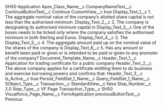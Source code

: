 <?xml version="1.0" encoding="UTF-8"?>
<CustomMetadata xmlns="http://soap.sforce.com/2006/04/metadata" xmlns:xsi="http://www.w3.org/2001/XMLSchema-instance" xmlns:xsd="http://www.w3.org/2001/XMLSchema">
    <label>SH50-Application</label>
    <values>
        <field>Apex_Class_Name__c</field>
        <value xsi:nil="true"/>
    </values>
    <values>
        <field>CompanyNameText__c</field>
        <value xsi:nil="true"/>
    </values>
    <values>
        <field>ContinueButtonText__c</field>
        <value xsi:type="xsd:string">Continue</value>
    </values>
    <values>
        <field>CustomView__c</field>
        <value xsi:type="xsd:boolean">true</value>
    </values>
    <values>
        <field>Display_Text_1__c</field>
        <value xsi:type="xsd:string">1. The aggregate nominal value of the company’s allotted share capital is not
less than the authorised minimum.</value>
    </values>
    <values>
        <field>Display_Text_2__c</field>
        <value xsi:type="xsd:string">2. The company is designating its authorised minimum capital in</value>
    </values>
    <values>
        <field>Display_Text_3__c</field>
        <value xsi:type="xsd:string">One of the boxes needs to be ticked
only where the company satisfies
the authorised minimum in both
Sterling and Euros.</value>
    </values>
    <values>
        <field>Display_Text_4__c</field>
        <value xsi:type="xsd:string">3. The</value>
    </values>
    <values>
        <field>Display_Text_5__c</field>
        <value xsi:type="xsd:string">4. The aggregate amount paid up on the nominal value of the shares of the
company is</value>
    </values>
    <values>
        <field>Display_Text_6__c</field>
        <value xsi:type="xsd:string">5. Has any amount or benefit been paid or given or is intended to be paid or given
to any promoter of the company?</value>
    </values>
    <values>
        <field>Document_Template_Name__c</field>
        <value xsi:nil="true"/>
    </values>
    <values>
        <field>Header_Text_1__c</field>
        <value xsi:type="xsd:string">Application for trading certificate
for a public company</value>
    </values>
    <values>
        <field>Header_Text_2__c</field>
        <value xsi:type="xsd:string">The above company applies for a certificate entitling them to do business and
exercise borrowing powers and confirms that:</value>
    </values>
    <values>
        <field>Header_Text_3__c</field>
        <value xsi:nil="true"/>
    </values>
    <values>
        <field>Is_Active__c</field>
        <value xsi:type="xsd:boolean">true</value>
    </values>
    <values>
        <field>Persist_FieldSet_1_Name__c</field>
        <value xsi:nil="true"/>
    </values>
    <values>
        <field>Query_FieldSet_1_Name__c</field>
        <value xsi:nil="true"/>
    </values>
    <values>
        <field>SObject_Type__c</field>
        <value xsi:type="xsd:string">Transaction__c</value>
    </values>
    <values>
        <field>StandardView__c</field>
        <value xsi:type="xsd:boolean">false</value>
    </values>
    <values>
        <field>Step_Number__c</field>
        <value xsi:type="xsd:double">2.0</value>
    </values>
    <values>
        <field>Step_Type__c</field>
        <value xsi:type="xsd:string">VF Page</value>
    </values>
    <values>
        <field>Transaction_Type__c</field>
        <value xsi:type="xsd:string">SH50</value>
    </values>
    <values>
        <field>Visualforce_Page_Name__c</field>
        <value xsi:type="xsd:string">FormApplication</value>
    </values>
    <values>
        <field>previousButtonText__c</field>
        <value xsi:type="xsd:string">Previous</value>
    </values>
</CustomMetadata>
